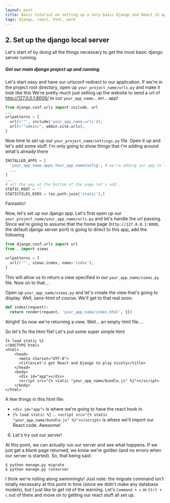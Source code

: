 ```yaml
---
layout: post
title: Basic tutorial on setting up a very basic Django and React JS application
tags: django, react, html, work
---
```


## 2. Set up the django local server
Let's start of by doing all the things necessary to get the most basic django server running.
##### Get our main django project up and running
Let's start easy and have our urlsconf redirect to our application. If we're in the project root directory, open up `your_project_name/urls.py` and make it look like this
We're pretty much just setting up the website to send a url of http://127.0.0.1:8000/ to our `your_app_name`... err... app!

```python
from django.conf.urls import include, url
...
urlpatterns = [
  url(r'^', include('your_app_name.urls')),
  url(r'^admin/', admin.site.urls),
]
```

Now time to set up our `your_project_name/settings.py` file. Open it up and let's add some stuff.
I'm only going to show things that I'm adding around what's already there

```python
INSTALLED_APPS = [
  'your_app_name.apps.Your_app_nameConfig', # we're adding our app to the installed apps list
  ...
]
...
# all the way at the bottom of the page let's add..
STATIC_ROOT = ''
STATICFILES_DIRS = (os.path.join('static'),)
```
Fantastic!

Now, let's set up our django app. Let's first open up our `your_project_name/your_app_name/urls.py` and let's handle the url passing.
Since we're going to assume that the home page (`http://127.0.0.1:8000`, the default django server port) is going to direct to this app, add the following

```python
from django.conf.urls import url
from . import views

urlpatterns = [
  url(r'^', views.index, name='index'),
]
```
This will allow us to return a view specified in our `your_app_name/views.py` file. Now on to that...

Open up `your_app_name/views.py` and let's create the view that's going to display. Well, sans-html of course. We'll get to that real soon.

``` python
def index(request):
  return render(request, 'your_app_name/index.html', {})
```
Alright! So now we're returning a view. Well... an empty html file....

So let's fix the html file! Let's put some super simple html
```
{% load static %}
<!DOCTYPE html>
<html>
    <head>
      <meta charset="UTF-8">
      <title>Let's get React and Django to play nicely</title>
    </head>
    <body>
      <div id="app"></div>
      <script src="{% static "your_app_name/bundle.js" %}"></script>
    </body>
</html>
```
A few things in this html file:
* `<div id="app">` is where we're going to have the react hook in.
* `{% load static %}` ... `<script src="{% static "your_app_name/bundle.js" %}"></script>` is where we'll import our React code.
Awesome!
6. Let's try out our server!

At this point, we can actually run our server and see what happens. If we just get a blank page returned, we know we're golden (and no errors when our server is started).
So, that being said:
```
$ python manage.py migrate
$ python manage.py runserver
```
I think we're rolling along swimmingly! Just note: the migrate command isn't totally necessary at this point in time (since we didn't make any database models), but I
just like to get rid of the warning. Let's `Command + c` or `Ctrl + c` out of there and move on to getting our react stuff all set up.
